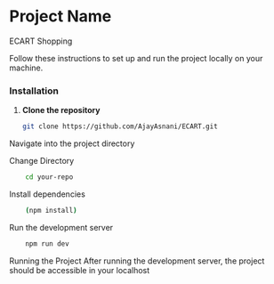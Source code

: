 # Project Name

ECART Shopping

Follow these instructions to set up and run the project locally on your machine.

### Installation

1. **Clone the repository**

   ```bash
   git clone https://github.com/AjayAsnani/ECART.git
Navigate into the project directory

Change Directory
```bash
    cd your-repo
```

Install dependencies 
```bash
    (npm install)
```

Run the development server
```bash
    npm run dev
```
    
Running the Project
After running the development server, the project should be accessible in your localhost
